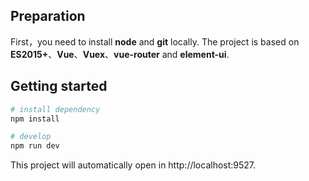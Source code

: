 ## Preparation

First，you need to install **node** and **git** locally. The project is based on **ES2015+**、**Vue**、**Vuex**、**vue-router** and **element-ui**.

## Getting started

```bash
# install dependency
npm install

# develop
npm run dev
```

This project will automatically open in http://localhost:9527.
